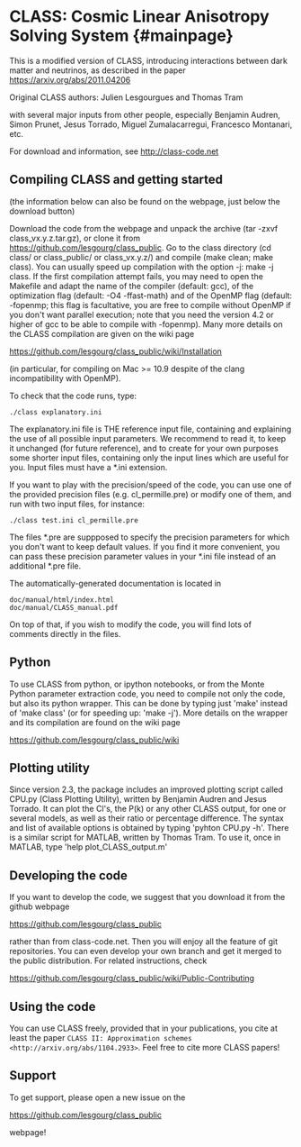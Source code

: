 CLASS: Cosmic Linear Anisotropy Solving System  {#mainpage}
==============================================
This is a modified version of CLASS, introducing interactions between dark matter and neutrinos, as described in the paper https://arxiv.org/abs/2011.04206


Original CLASS authors: Julien Lesgourgues and Thomas Tram

with several major inputs from other people, especially Benjamin
Audren, Simon Prunet, Jesus Torrado, Miguel Zumalacarregui, Francesco
Montanari, etc.

For download and information, see http://class-code.net


Compiling CLASS and getting started
-----------------------------------

(the information below can also be found on the webpage, just below
the download button)

Download the code from the webpage and unpack the archive (tar -zxvf
class_vx.y.z.tar.gz), or clone it from
https://github.com/lesgourg/class_public. Go to the class directory
(cd class/ or class_public/ or class_vx.y.z/) and compile (make clean;
make class). You can usually speed up compilation with the option -j:
make -j class. If the first compilation attempt fails, you may need to
open the Makefile and adapt the name of the compiler (default: gcc),
of the optimization flag (default: -O4 -ffast-math) and of the OpenMP
flag (default: -fopenmp; this flag is facultative, you are free to
compile without OpenMP if you don't want parallel execution; note that
you need the version 4.2 or higher of gcc to be able to compile with
-fopenmp). Many more details on the CLASS compilation are given on the
wiki page

https://github.com/lesgourg/class_public/wiki/Installation

(in particular, for compiling on Mac >= 10.9 despite of the clang
incompatibility with OpenMP).

To check that the code runs, type:

    ./class explanatory.ini

The explanatory.ini file is THE reference input file, containing and
explaining the use of all possible input parameters. We recommend to
read it, to keep it unchanged (for future reference), and to create
for your own purposes some shorter input files, containing only the
input lines which are useful for you. Input files must have a *.ini
extension.

If you want to play with the precision/speed of the code, you can use
one of the provided precision files (e.g. cl_permille.pre) or modify
one of them, and run with two input files, for instance:

    ./class test.ini cl_permille.pre

The files *.pre are suppposed to specify the precision parameters for
which you don't want to keep default values. If you find it more
convenient, you can pass these precision parameter values in your *.ini
file instead of an additional *.pre file.

The automatically-generated documentation is located in

    doc/manual/html/index.html
    doc/manual/CLASS_manual.pdf

On top of that, if you wish to modify the code, you will find lots of
comments directly in the files.

Python
------

To use CLASS from python, or ipython notebooks, or from the Monte
Python parameter extraction code, you need to compile not only the
code, but also its python wrapper. This can be done by typing just
'make' instead of 'make class' (or for speeding up: 'make -j'). More
details on the wrapper and its compilation are found on the wiki page

https://github.com/lesgourg/class_public/wiki

Plotting utility
----------------

Since version 2.3, the package includes an improved plotting script
called CPU.py (Class Plotting Utility), written by Benjamin Audren and
Jesus Torrado. It can plot the Cl's, the P(k) or any other CLASS
output, for one or several models, as well as their ratio or percentage
difference. The syntax and list of available options is obtained by
typing 'pyhton CPU.py -h'. There is a similar script for MATLAB,
written by Thomas Tram. To use it, once in MATLAB, type 'help
plot_CLASS_output.m'

Developing the code
--------------------

If you want to develop the code, we suggest that you download it from
the github webpage

https://github.com/lesgourg/class_public

rather than from class-code.net. Then you will enjoy all the feature
of git repositories. You can even develop your own branch and get it
merged to the public distribution. For related instructions, check

https://github.com/lesgourg/class_public/wiki/Public-Contributing

Using the code
--------------

You can use CLASS freely, provided that in your publications, you cite
at least the paper `CLASS II: Approximation schemes <http://arxiv.org/abs/1104.2933>`. Feel free to cite more CLASS papers!

Support
-------

To get support, please open a new issue on the

https://github.com/lesgourg/class_public

webpage!

